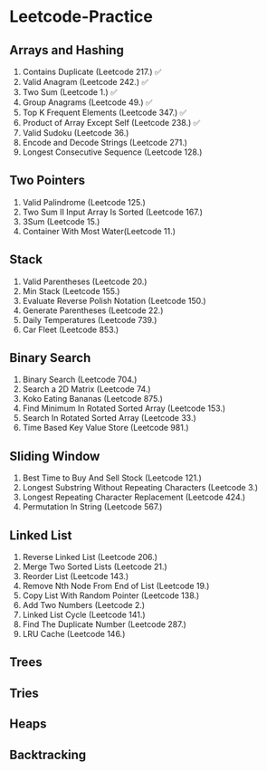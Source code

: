 # Leetcode-Practice

## Arrays and Hashing

1. Contains Duplicate (Leetcode 217.) ✅
2. Valid Anagram (Leetcode 242.) ✅
3. Two Sum (Leetcode 1.) ✅
4. Group Anagrams (Leetcode 49.) ✅
5. Top K Frequent Elements (Leetcode 347.) ✅
6. Product of Array Except Self (Leetcode 238.) ✅
7. Valid Sudoku (Leetcode 36.)
8. Encode and Decode Strings (Leetcode 271.)
9. Longest Consecutive Sequence (Leetcode 128.)

## Two Pointers

1. Valid Palindrome (Leetcode 125.)
2. Two Sum II Input Array Is Sorted (Leetcode 167.)
3. 3Sum (Leetcode 15.)
4. Container With Most Water(Leetcode 11.)

## Stack

1. Valid Parentheses (Leetcode 20.) 
2. Min Stack (Leetcode 155.)
3. Evaluate Reverse Polish Notation (Leetcode 150.)
4. Generate Parentheses (Leetcode 22.)
5. Daily Temperatures (Leetcode 739.)
6. Car Fleet (Leetcode 853.)

## Binary Search

1. Binary Search (Leetcode 704.) 
2. Search a 2D Matrix (Leetcode 74.)
3. Koko Eating Bananas (Leetcode 875.)
4. Find Minimum In Rotated Sorted Array (Leetcode 153.)
5. Search In Rotated Sorted Array (Leetcode 33.)
6. Time Based Key Value Store (Leetcode 981.)

## Sliding Window

1. Best Time to Buy And Sell Stock (Leetcode 121.) 
2. Longest Substring Without Repeating Characters (Leetcode 3.)
3. Longest Repeating Character Replacement (Leetcode 424.)
4. Permutation In String (Leetcode 567.)

## Linked List

1. Reverse Linked List (Leetcode 206.)
2. Merge Two Sorted Lists (Leetcode 21.)
3. Reorder List (Leetcode 143.)
4. Remove Nth Node From End of List (Leetcode 19.)
5. Copy List With Random Pointer (Leetcode 138.)
6. Add Two Numbers (Leetcode 2.)
7. Linked List Cycle (Leetcode 141.)
8. Find The Duplicate Number (Leetcode 287.)
9. LRU Cache (Leetcode 146.)

## Trees

## Tries

## Heaps

## Backtracking 